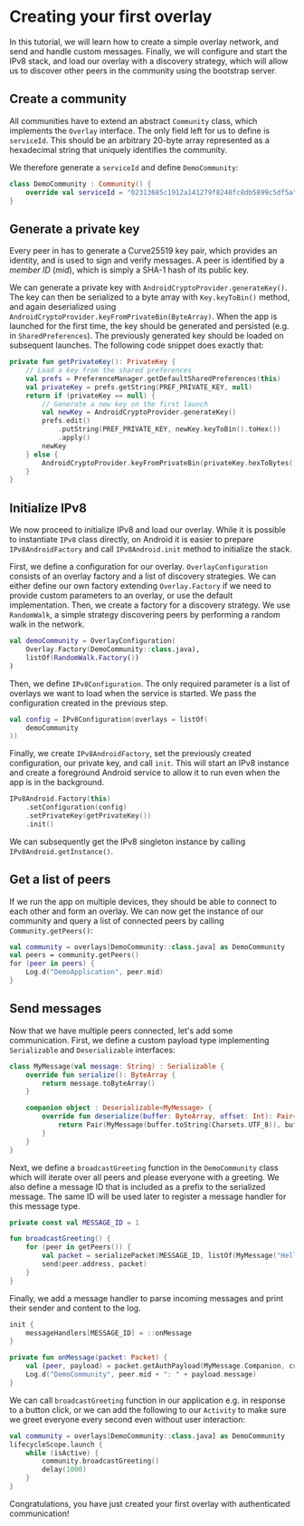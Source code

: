 # Creating your first overlay

In this tutorial, we will learn how to create a simple overlay network, and send and handle custom messages. Finally, we will configure and start the IPv8 stack, and load our overlay with a discovery strategy, which will allow us to discover other peers in the community using the bootstrap server.

## Create a community

All communities have to extend an abstract `Community` class, which implements the `Overlay` interface. The only field left for us to define is `serviceId`. This should be an arbitrary 20-byte array represented as a hexadecimal string that uniquely identifies the community.

We therefore generate a `serviceId` and define `DemoCommunity`:

```kotlin
class DemoCommunity : Community() {
    override val serviceId = "02313685c1912a141279f8248fc8db5899c5df5a"
}
```

## Generate a private key

Every peer in has to generate a Curve25519 key pair, which provides an identity, and is used to sign and verify messages. A peer is identified by a *member ID* (*mid*), which is simply a SHA-1 hash of its public key.

We can generate a private key with `AndroidCryptoProvider.generateKey()`. The key can then be serialized to a byte array with `Key.keyToBin()` method, and again deserialized using `AndroidCryptoProvider.keyFromPrivateBin(ByteArray)`. When the app is launched for the first time, the key should be generated and persisted (e.g. in `SharedPreferences`). The previously generated key should be loaded on subsequent launches. The following code snippet does exactly that:

```kotlin
private fun getPrivateKey(): PrivateKey {
    // Load a key from the shared preferences
    val prefs = PreferenceManager.getDefaultSharedPreferences(this)
    val privateKey = prefs.getString(PREF_PRIVATE_KEY, null)
    return if (privateKey == null) {
        // Generate a new key on the first launch
        val newKey = AndroidCryptoProvider.generateKey()
        prefs.edit()
            .putString(PREF_PRIVATE_KEY, newKey.keyToBin().toHex())
            .apply()
        newKey
    } else {
        AndroidCryptoProvider.keyFromPrivateBin(privateKey.hexToBytes())
    }
}
```

## Initialize IPv8

We now proceed to initialize IPv8 and load our overlay. While it is possible to instantiate `IPv8` class directly, on Android it is easier to prepare `IPv8AndroidFactory` and call `IPv8Android.init` method to initialize the stack.

First, we define a configuration for our overlay. `OverlayConfiguration` consists of an overlay factory and a list of discovery strategies. We can either define our own factory extending `Overlay.Factory` if we need to provide custom parameters to an overlay, or use the default implementation. Then, we create a factory for a discovery strategy. We use `RandomWalk`, a simple strategy discovering peers by performing a random walk in the network.

```kotlin
val demoCommunity = OverlayConfiguration(
    Overlay.Factory(DemoCommunity::class.java),
    listOf(RandomWalk.Factory())
)
```

Then, we define `IPv8Configuration`. The only required parameter is a list of overlays we want to load when the service is started. We pass the configuration created in the previous step.

```kotlin
val config = IPv8Configuration(overlays = listOf(
    demoCommunity
))
```

Finally, we create `IPv8AndroidFactory`, set the previously created configuration, our private key, and call `init`. This will start an IPv8 instance and create a foreground Android service to allow it to run even when the app is in the background.

```kotlin
IPv8Android.Factory(this)
    .setConfiguration(config)
    .setPrivateKey(getPrivateKey())
    .init()
```

We can subsequently get the IPv8 singleton instance by calling `IPv8Android.getInstance()`.

## Get a list of peers

If we run the app on multiple devices, they should be able to connect to each other and form an overlay. We can now get the instance of our community and query a list of connected peers by calling `Community.getPeers()`:

```kotlin
val community = overlays[DemoCommunity::class.java] as DemoCommunity
val peers = community.getPeers()
for (peer in peers) {
    Log.d("DemoApplication", peer.mid)
}
```

## Send messages

Now that we have multiple peers connected, let's add some communication. First, we define a custom payload type implementing `Serializable` and `Deserializable` interfaces:

```kotlin
class MyMessage(val message: String) : Serializable {
    override fun serialize(): ByteArray {
        return message.toByteArray()
    }

    companion object : Deserializable<MyMessage> {
        override fun deserialize(buffer: ByteArray, offset: Int): Pair<MyMessage, Int> {
            return Pair(MyMessage(buffer.toString(Charsets.UTF_8)), buffer.size)
        }
    }
}
```

Next, we define a `broadcastGreeting` function in the `DemoCommunity` class which will iterate over all peers and please everyone with a greeting. We also define a message ID that is included as a prefix to the serialized message. The same ID will be used later to register a message handler for this message type.

```kotlin
private const val MESSAGE_ID = 1

fun broadcastGreeting() {
    for (peer in getPeers()) {
        val packet = serializePacket(MESSAGE_ID, listOf(MyMessage("Hello!")))
        send(peer.address, packet)
    }
}
```

Finally, we add a message handler to parse incoming messages and print their sender and content to the log.

```kotlin
init {
    messageHandlers[MESSAGE_ID] = ::onMessage
}

private fun onMessage(packet: Packet) {
    val (peer, payload) = packet.getAuthPayload(MyMessage.Companion, cryptoProvider)
    Log.d("DemoCommunity", peer.mid + ": " + payload.message)
}
```

We can call `broadcastGreeting` function in our application e.g. in response to a button click, or we can add the following to our `Activity` to make sure we greet everyone every second even without user interaction:

```kotlin
val community = overlays[DemoCommunity::class.java] as DemoCommunity
lifecycleScope.launch {
    while (isActive) {
        community.broadcastGreeting()
        delay(1000)
    }
}
```

Congratulations, you have just created your first overlay with authenticated communication!
